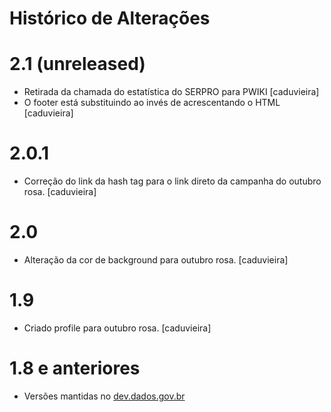 # Histórico de Alterações

# 2.1 (unreleased)

* Retirada da chamada do estatística do SERPRO para PWIKI [caduvieira]
* O footer está substituindo ao invés de acrescentando o HTML [caduvieira]

# 2.0.1

* Correção do link da hash tag para o link direto da campanha do outubro rosa. [caduvieira]

# 2.0

* Alteração da cor de background para outubro rosa. [caduvieira]

# 1.9

* Criado profile para outubro rosa. [caduvieira]

# 1.8 e anteriores 

* Versões mantidas no [dev.dados.gov.br](http://dev.dados.gov.br "Repositório de desenvolvimento do governo brasileiro")
